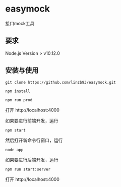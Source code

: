 # easymock
接口mock工具

## 要求
Node.js Version > v10.12.0

## 安装与使用
```
git clone https://github.com/linzb93/easymock.git

npm install

npm run prod
```
打开 http://localhost:4000

如果要进行前端开发，运行
```
npm start
```
然后打开新命令行窗口，运行
```
node app
```
如果要进行后端开发，运行
```
npm run start:server
```
打开 http://localhost:4000